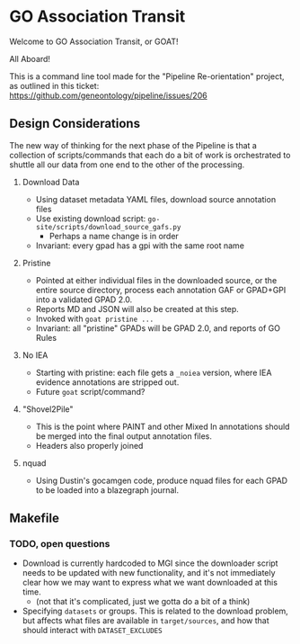 # GO Association Transit

Welcome to GO Association Transit, or GOAT!

All Aboard!

This is a command line tool made for the "Pipeline Re-orientation" project, as outlined in this ticket: https://github.com/geneontology/pipeline/issues/206

## Design Considerations

The new way of thinking for the next phase of the Pipeline is that a collection of scripts/commands that each do a bit of work is orchestrated to shuttle all our data from one end to the other of the processing.

1. Download Data
    * Using dataset metadata YAML files, download source annotation files
    * Use existing download script: `go-site/scripts/download_source_gafs.py`
        * Perhaps a name change is in order
    * Invariant: every gpad has a gpi with the same root name

2. Pristine
    * Pointed at either individual files in the downloaded source, or the entire source directory, process each annotation GAF or GPAD+GPI into a validated GPAD 2.0.
    * Reports MD and JSON will also be created at this step.
    * Invoked with `goat pristine ...`
    * Invariant: all "pristine" GPADs will be GPAD 2.0, and reports of GO Rules

3. No IEA
    * Starting with pristine: each file gets a `_noiea` version, where IEA evidence annotations are stripped out.
    * Future `goat` script/command?
4. "Shovel2Pile"
    * This is the point where PAINT and other Mixed In annotations should be merged into the final output annotation files.
    * Headers also properly joined
5. nquad
    * Using Dustin's gocamgen code, produce nquad files for each GPAD to be loaded into a blazegraph journal.


## Makefile

### TODO, open questions

* Download is currently hardcoded to MGI since the downloader script needs to be updated with new functionality, and it's not immediately clear how we may want to express what we want downloaded at this time.
  * (not that it's complicated, just we gotta do a bit of a think)
* Specifying `datasets` or groups. This is related to the download problem, but affects what files are available in `target/sources`, and how that should interact with `DATASET_EXCLUDES`

